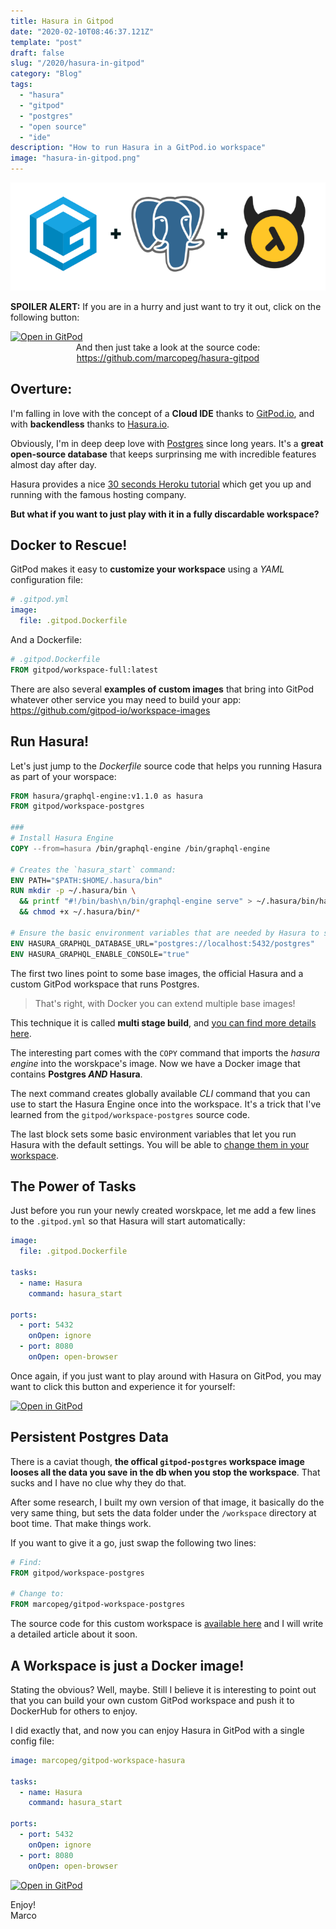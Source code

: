 ```yaml
---
title: Hasura in Gitpod
date: "2020-02-10T08:46:37.121Z"
template: "post"
draft: false
slug: "/2020/hasura-in-gitpod"
category: "Blog"
tags:
  - "hasura"
  - "gitpod"
  - "postgres"
  - "open source"
  - "ide"
description: "How to run Hasura in a GitPod.io workspace"
image: "hasura-in-gitpod.png"
---
```


![GitPod + Postgres + Hasura](./hasura-postgres-gitpod.png)

**SPOILER ALERT:** If you are in a hurry and just want to try it out,
click on the following button:

<a href="https://gitpod.io/#https://github.com/marcopeg/hasura-gitpod">
<img src="https://gitpod.io/button/open-in-gitpod.svg" alt="Open in GitPod" style="width: 200px">
</a>

<div style="text-align:center">
And then just take a look at the source code:<br>
<a href="https://github.com/marcopeg/hasura-gitpod">https://github.com/marcopeg/hasura-gitpod</a>
</div>

## Overture:

I'm falling in love with the concept of a **Cloud IDE** thanks to 
[GitPod.io](https://gitpod.io), and with **backendless** thanks to
[Hasura.io](https://hasura.io).

Obviously, I'm in deep deep love with [Postgres](https://www.postgresql.org)
since long years. It's a **great open-source database** that keeps surprinsing 
me with incredible features almost day after day.

Hasura provides a nice [30 seconds Heroku tutorial](https://docs.hasura.io/1.0/graphql/manual/getting-started/heroku-simple.html)
which get you up and running with the famous hosting company.

**But what if you want to just play with it in a fully discardable workspace?**

## Docker to Rescue!

GitPod makes it easy to **customize your workspace** using a _YAML_ 
configuration file:

```yml
# .gitpod.yml
image:
  file: .gitpod.Dockerfile
```

And a Dockerfile:

```Dockerfile
# .gitpod.Dockerfile
FROM gitpod/workspace-full:latest
```

There are also several **examples of custom images** that bring into GitPod
whatever other service you may need to build your app:  
https://github.com/gitpod-io/workspace-images

## Run Hasura!

Let's just jump to the _Dockerfile_ source code that helps you running
Hasura as part of your worspace:

```Dockerfile
FROM hasura/graphql-engine:v1.1.0 as hasura
FROM gitpod/workspace-postgres

###
# Install Hasura Engine
COPY --from=hasura /bin/graphql-engine /bin/graphql-engine

# Creates the `hasura_start` command:
ENV PATH="$PATH:$HOME/.hasura/bin"
RUN mkdir -p ~/.hasura/bin \
  && printf "#!/bin/bash\n/bin/graphql-engine serve" > ~/.hasura/bin/hasura_start \
  && chmod +x ~/.hasura/bin/*

# Ensure the basic environment variables that are needed by Hasura to start
ENV HASURA_GRAPHQL_DATABASE_URL="postgres://localhost:5432/postgres"
ENV HASURA_GRAPHQL_ENABLE_CONSOLE="true"
```

The first two lines point to some base images, the official Hasura and a
custom GitPod workspace that runs Postgres.

> That's right, with Docker you can extend multiple base images!

This technique it is called **multi stage build**, and 
[you can find more details here](https://blog.alexellis.io/mutli-stage-docker-builds/).

The interesting part comes with the `COPY` command that imports the
*hasura engine* into the worskpace's image. Now we have a Docker image that
contains **Postgres _AND_ Hasura**.

The next command creates globally available _CLI_ command that you can
use to start the Hasura Engine once into the workspace. It's a trick that I've
learned from the `gitpod/workspace-postgres` source code.

The last block sets some basic environment variables that let you run
Hasura with the default settings. You will be able to [change them in your
workspace](https://www.gitpod.io/docs/environment-variables/).

## The Power of Tasks

Just before you run your newly created worskpace, let me add a few lines
to the `.gitpod.yml` so that Hasura will start automatically:

```yml
image:
  file: .gitpod.Dockerfile

tasks:
  - name: Hasura
    command: hasura_start

ports:
  - port: 5432
    onOpen: ignore
  - port: 8080
    onOpen: open-browser
```

Once again, if you just want to play around with Hasura on GitPod, you may
want to click this button and experience it for yourself:

<a href="https://gitpod.io/#https://github.com/marcopeg/hasura-gitpod">
<img src="https://gitpod.io/button/open-in-gitpod.svg" alt="Open in GitPod" style="width: 200px">
</a>

## Persistent Postgres Data

There is a caviat though, **the offical `gitpod-postgres` workspace image looses
all the data you save in the db when you stop the workspace**. That sucks and I
have no clue why they do that.

After some research, I built my own version of that image, it basically do the
very same thing, but sets the data folder under the `/workspace` directory
at boot time. That make things work.

If you want to give it a go, just swap the following two lines:

```Dockerfile
# Find:
FROM gitpod/workspace-postgres

# Change to:
FROM marcopeg/gitpod-workspace-postgres
```

The source code for this custom workspace is [available here](https://github.com/marcopeg/docker-images/tree/master/gitpod-workspace-postgres)
and I will write a detailed article about it soon.

## A Workspace is just a Docker image!

Stating the obvious? Well, maybe. Still I believe it is interesting to point
out that you can build your own custom GitPod workspace and push it to 
DockerHub for others to enjoy.

I did exactly that, and now you can enjoy Hasura in GitPod with a single
config file:

```yml
image: marcopeg/gitpod-workspace-hasura

tasks:
  - name: Hasura
    command: hasura_start

ports:
  - port: 5432
    onOpen: ignore
  - port: 8080
    onOpen: open-browser
```

<a href="https://gitpod.io/#https://github.com/marcopeg/hasura-gitpod">
<img src="https://gitpod.io/button/open-in-gitpod.svg" alt="Open in GitPod" style="width: 200px">
</a>

Enjoy!  
Marco